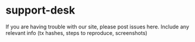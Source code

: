 # support-desk
If you are having trouble with our site, please post issues here.  Include any relevant info (tx hashes, steps to reproduce, screenshots)
